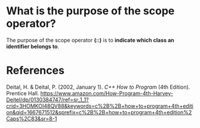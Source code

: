# What is the purpose of the scope operator? 

The purpose of the scope operator **(::)** is to **indicate which class an identifier belongs to**. 



# References 
Deital, H. & Deital, P. (2002, January 1). *C++ How to Program* (4th Edition). Prentice Hall. <https://www.amazon.com/How-Program-4th-Harvey-Deitel/dp/0130384747/ref=sr_1_1?crid=3HOMKOI48QV88&keywords=c%2B%2B+how+to+program+4th+edition&qid=1667671512&sprefix=c%2B%2B+how+to+program+4th+edition%2Caps%2C83&sr=8-1>   
